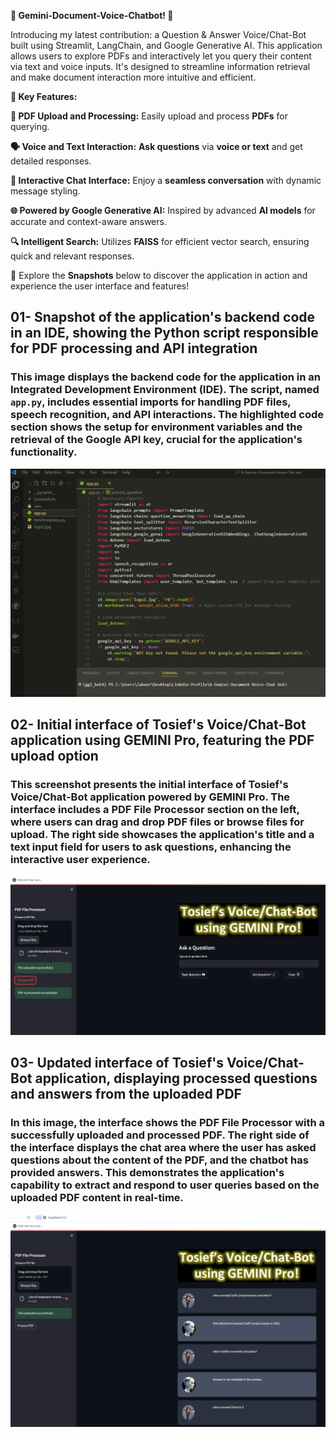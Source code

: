**🚀 Gemini-Document-Voice-Chatbot! 🚀**

Introducing my latest contribution: a Question & Answer Voice/Chat-Bot built using Streamlit, LangChain, and Google Generative AI. This application allows users to explore PDFs and interactively let you query their content via text and voice inputs. It's designed to streamline information retrieval and make document interaction more intuitive and efficient.



**🌟 Key Features:**

**📄 PDF Upload and Processing:** Easily upload and process **PDFs** for querying.

**🗣️ Voice and Text Interaction:** **Ask questions** via **voice or text** and get detailed responses.

**💬 Interactive Chat Interface:** Enjoy a **seamless conversation** with dynamic message styling.

**🌐 Powered by Google Generative AI:** Inspired by advanced **AI models** for accurate and context-aware answers.

**🔍 Intelligent Search:** Utilizes **FAISS** for efficient vector search, ensuring quick and relevant responses.

📸 Explore the **Snapshots** below to discover the application in action and experience the user interface and features!






## **01- Snapshot of the application's backend code in an IDE, showing the Python script responsible for PDF processing and API integration**
### **This image displays the backend code for the application in an Integrated Development Environment (IDE). The script, named `app.py`, includes essential imports for handling PDF files, speech recognition, and API interactions. The highlighted code section shows the setup for environment variables and the retrieval of the Google API key, crucial for the application's functionality.**
![Snapshot of the application's backend code in an IDE, showing the Python script responsible for PDF processing and API integration](Screenshots/1.png)


## **02- Initial interface of Tosief's Voice/Chat-Bot application using GEMINI Pro, featuring the PDF upload option**
### **This screenshot presents the initial interface of Tosief's Voice/Chat-Bot application powered by GEMINI Pro. The interface includes a PDF File Processor section on the left, where users can drag and drop PDF files or browse files for upload. The right side showcases the application's title and a text input field for users to ask questions, enhancing the interactive user experience.**
![Initial interface of Tosief's Voice/Chat-Bot application using GEMINI Pro, featuring the PDF upload option](Screenshots/2.png)


## **03- Updated interface of Tosief's Voice/Chat-Bot application, displaying processed questions and answers from the uploaded PDF**
### **In this image, the interface shows the PDF File Processor with a successfully uploaded and processed PDF. The right side of the interface displays the chat area where the user has asked questions about the content of the PDF, and the chatbot has provided answers. This demonstrates the application's capability to extract and respond to user queries based on the uploaded PDF content in real-time.**
![Updated interface of Tosief's Voice/Chat-Bot application, displaying processed questions and answers from the uploaded PDF](Screenshots/3.png)
